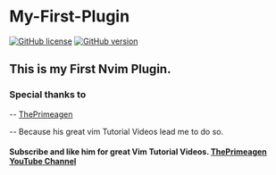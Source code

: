 # My-First-Plugin
[![GitHub license](https://img.shields.io/github/license/arpangreat/My-First-Plugin)](https://github.com/arpangreat/My-First-Plugin/blob/master/LICENSE)
[![GitHub version](https://badge.fury.io/gh/arpangreat%2FMy-First-Plugin.svg)](https://badge.fury.io/gh/arpangreat%2FMy-First-Plugin)
## This is my First Nvim Plugin. 

### Special thanks to 
  -- [ThePrimeagen](https://www.youtube.com/c/ThePrimeagen)
  
  -- Because his great vim Tutorial Videos lead me to do so.
  
  #### Subscribe and like him for great Vim Tutorial Videos. [ThePrimeagen YouTube Channel](https://www.youtube.com/c/ThePrimeagen)
